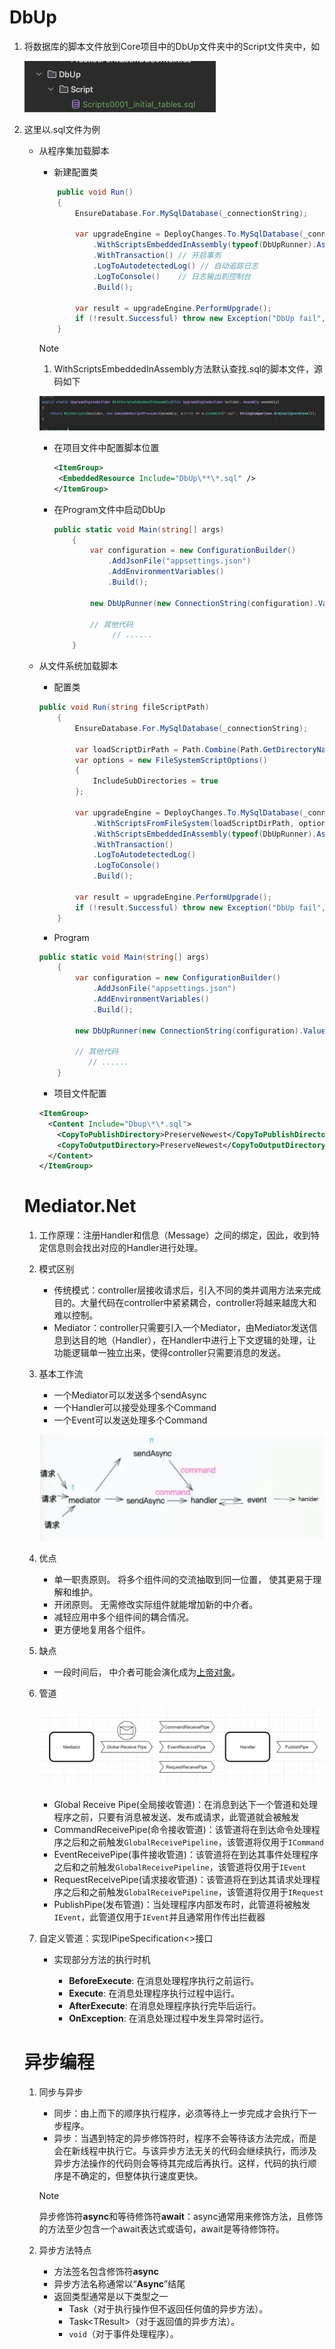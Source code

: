 # DbUp

1. 将数据库的脚本文件放到Core项目中的DbUp文件夹中的Script文件夹中，如

   ![image-20240710090034258](./assets/image-20240710090034258.png)

2. 这里以.sql文件为例

   - 从程序集加载脚本

     - 新建配置类

     ```c#
         public void Run()
         {
             EnsureDatabase.For.MySqlDatabase(_connectionString);
     
             var upgradeEngine = DeployChanges.To.MySqlDatabase(_connectionString)
                 .WithScriptsEmbeddedInAssembly(typeof(DbUpRunner).Assembly) // 查找脚本
                 .WithTransaction() // 开启事务
                 .LogToAutodetectedLog() // 自动追踪日志
                 .LogToConsole()	// 日志输出到控制台
                 .Build();
     
             var result = upgradeEngine.PerformUpgrade();
             if (!result.Successful) throw new Exception("DbUp fail", result.Error);
         }
     ```

     > [!NOTE]
     >
     > 1. WithScriptsEmbeddedInAssembly方法默认查找.sql的脚本文件，源码如下
     >
     > ![image-20240710090218513](./assets/image-20240710090218513.png)

     - 在项目文件中配置脚本位置

       ```xml
       <ItemGroup>
       	<EmbeddedResource Include="DbUp\**\*.sql" />
       </ItemGroup>
       ```

     - 在Program文件中启动DbUp

       ```c#
       public static void Main(string[] args)
           {
               var configuration = new ConfigurationBuilder()
                   .AddJsonFile("appsettings.json")
                   .AddEnvironmentVariables()
                   .Build();
               
               new DbUpRunner(new ConnectionString(configuration).Value).Run();
               
               // 其他代码
         			// ......
           }
       ```

   - 从文件系统加载脚本

     - 配置类

     ```c#
     public void Run(string fileScriptPath)
         {
             EnsureDatabase.For.MySqlDatabase(_connectionString);
     
             var loadScriptDirPath = Path.Combine(Path.GetDirectoryName(Assembly.GetExecutingAssembly().Location), fileScriptPath);
             var options = new FileSystemScriptOptions()
             {
                 IncludeSubDirectories = true
             };
             
             var upgradeEngine = DeployChanges.To.MySqlDatabase(_connectionString)
                 .WithScriptsFromFileSystem(loadScriptDirPath, options)
                 .WithScriptsEmbeddedInAssembly(typeof(DbUpRunner).Assembly)
                 .WithTransaction()
                 .LogToAutodetectedLog()
                 .LogToConsole()
                 .Build();
     
             var result = upgradeEngine.PerformUpgrade();
             if (!result.Successful) throw new Exception("DbUp fail", result.Error);
         }
     ```

     - Program

     ```c#
     public static void Main(string[] args)
         {
             var configuration = new ConfigurationBuilder()
                 .AddJsonFile("appsettings.json")
                 .AddEnvironmentVariables()
                 .Build();
             
             new DbUpRunner(new ConnectionString(configuration).Value).Run(nameof(Core.DbUp));
             
             // 其他代码
       			// ......
         }
     ```

     - 项目文件配置

     ```xml
     <ItemGroup>
       <Content Include="Dbup\*\*.sql">
         <CopyToPublishDirectory>PreserveNewest</CopyToPublishDirectory>
         <CopyToOutputDirectory>PreserveNewest</CopyToOutputDirectory>
       </Content>
     </ItemGroup>
     ```

   


   # Mediator.Net

   1. 工作原理：注册Handler和信息（Message）之间的绑定，因此，收到特定信息则会找出对应的Handler进行处理。

   2. 模式区别

      - 传统模式：controller层接收请求后，引入不同的类并调用方法来完成目的。大量代码在controller中紧紧耦合，controller将越来越庞大和难以控制。
      - Mediator：controller只需要引入一个Mediator，由Mediator发送信息到达目的地（Handler），在Handler中进行上下文逻辑的处理，让功能逻辑单一独立出来，使得controller只需要消息的发送。

   3. 基本工作流

      - 一个Mediator可以发送多个sendAsync
      - 一个Handler可以接受处理多个Command
      - 一个Event可以发送处理多个Command

      ![imgage-20240710090034123](./assets/imgage-20240710090034123.png)

   4. 优点

      - 单一职责原则。 将多个组件间的交流抽取到同一位置， 使其更易于理解和维护。
      - 开闭原则。 无需修改实际组件就能增加新的中介者。
      - 减轻应用中多个组件间的耦合情况。
      - 更方便地复用各个组件。

   5. 缺点

      - 一段时间后， 中介者可能会演化成为[上帝对象](https://refactoringguru.cn/antipatterns/god-object)。

   6. 管道

      ![image-20240710090034587](./assets/image-20240710090034587.png)

      - Global Receive Pipe(全局接收管道)：在消息到达下一个管道和处理程序之前，只要有消息被发送、发布或请求，此管道就会被触发
      - CommandReceivePipe(命令接收管道)：该管道将在到达命令处理程序之后和之前触发`GlobalReceivePipeline`，该管道将仅用于`ICommand`
      - EventReceivePipe(事件接收管道)：该管道将在到达其事件处理程序之后和之前触发`GlobalReceivePipeline`，该管道将仅用于`IEvent`
      - RequestReceivePipe(请求接收管道)：该管道将在到达其请求处理程序之后和之前触发`GlobalReceivePipeline`，该管道将仅用于`IRequest`
      - PublishPipe(发布管道)：当处理程序内部发布时，此管道将被触发`IEvent`，此管道仅用于`IEvent`并且通常用作传出拦截器

   7. 自定义管道：实现IPipeSpecification<>接口

      - 实现部分方法的执行时机

        - **BeforeExecute**: 在消息处理程序执行之前运行。
        - **Execute**: 在消息处理程序执行过程中运行。
        - **AfterExecute**: 在消息处理程序执行完毕后运行。
        - **OnException**: 在消息处理过程中发生异常时运行。

        

   # 异步编程

   1. 同步与异步

      - 同步：由上而下的顺序执行程序，必须等待上一步完成才会执行下一步程序。
      - 异步：当遇到特定的异步修饰符时，程序不会等待该方法完成，而是会在新线程中执行它。与该异步方法无关的代码会继续执行，而涉及异步方法操作的代码则会等待其完成后再执行。这样，代码的执行顺序是不确定的，但整体执行速度更快。

      > [!NOTE]
      >
      > 异步修饰符**async**和等待修饰符**await**：async通常用来修饰方法，且修饰的方法至少包含一个await表达式或语句，await是等待修饰符。

   2. 异步方法特点

      - 方法签名包含修饰符**async**
      - 异步方法名称通常以“**Async**”结尾
      - 返回类型通常是以下类型之一
        - Task（对于执行操作但不返回任何值的异步方法）。
        - Task\<TResult\>（对于返回值的异步方法）。
        - `void`（对于事件处理程序）。

   

